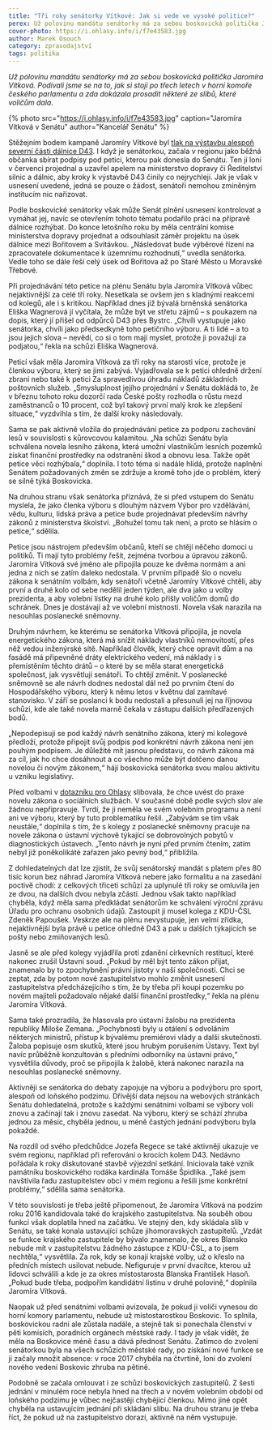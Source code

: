 ```yaml
---
title: "Tři roky senátorky Vítkové: Jak si vede ve vysoké politice?"
perex: Už polovinu mandátu senátorky má za sebou boskovická politička Jaromíra Vítková. Podívali jsme se na to, jak si stojí po třech letech v horní komoře českého parlamentu.
cover-photo: https://i.ohlasy.info/i/f7e43583.jpg
author: Marek Osouch
category: zpravodajství
tags: politika
---
```


*Už polovinu mandátu senátorky má za sebou boskovická politička Jaromíra Vítková. Podívali jsme se na to, jak si stojí po třech letech v horní komoře českého parlamentu a zda dokázala prosadit některé ze slibů, které voličům dala.*

{% photo src="https://i.ohlasy.info/i/f7e43583.jpg" caption="Jaromíra Vítková v Senátu" author="Kancelář Senátu" %}

Stěžejním bodem kampaně Jaromíry Vítkové byl [tlak na výstavbu alespoň severní části dálnice D43](https://ohlasy.info/clanky/2016/10/rozhovor-vitkova.html). I když je senátorkou, začala v regionu jako běžná občanka sbírat podpisy pod petici, kterou pak donesla do Senátu. Ten ji loni v červenci projednal a uzavřel apelem na ministerstvo dopravy či Ředitelství silnic a dálnic, aby kroky k výstavbě D43 činily co nejrychleji. Jak je však v usnesení uvedené, jedná se pouze o žádost, senátoři nemohou zmíněným institucím nic nařizovat.

Podle boskovické senátorky však může Senát plnění usnesení kontrolovat a vymáhat jej, navíc se otevřením tohoto tématu podařilo práci na přípravě dálnice rozhýbat. Do konce letošního roku by měla centrální komise ministerstva dopravy projednat a odsouhlasit záměr projektu na úsek dálnice mezi Bořitovem a Svitávkou. „Následovat bude výběrové řízení na zpracovatele dokumentace k územnímu rozhodnutí,“ uvedla senátorka. Vedle toho se dále řeší celý úsek od Bořitova až po Staré Město u Moravské Třebové.

Při projednávání této petice na plénu Senátu byla Jaromíra Vítková vůbec nejaktivnější za celé tři roky. Nesetkala se ovšem jen s kladnými reakcemi od kolegů, ale i s kritikou. Například dnes již bývalá brněnská senátorka Eliška Wagnerová jí vyčítala, že může být ve střetu zájmů – s poukazem na dopis, který jí přišel od odpůrců D43 přes Bystrc. „Chvíli vystupuje jako senátorka, chvíli jako předsedkyně toho petičního výboru. A ti lidé – a to jsou jejich slova – nevědí, co si o tom mají myslet, protože ji považují za podjatou,“ řekla na schůzi Eliška Wagnerová.

Peticí však měla Jaromíra Vítková za tři roky na starosti více, protože je členkou výboru, který se jimi zabývá. Vyjadřovala se k petici ohledně držení zbraní nebo také k petici Za spravedlivou úhradu nákladů základních poštovních služeb. „Smysluplnost jejího projednání v Senátu dokládá to, že v březnu tohoto roku dozorčí rada České pošty rozhodla o růstu mezd zaměstnanců o 10 procent, což byl takový první malý krok ke zlepšení situace,“ vyzdvihla s tím, že další kroky následovaly.

Sama se pak aktivně vložila do projednávání petice za podporu zachování lesů v souvislosti s kůrovcovou kalamitou. „Na schůzi Senátu byla schválena novela lesního zákona, která umožní vlastníkům lesních pozemků získat finanční prostředky na odstranění škod a obnovu lesa. Takže opět petice věci rozhýbala,“ doplnila. I toto téma si nadále hlídá, protože naplnění Senátem požadovaných změn se zdržuje a kromě toho jde o problém, který se silně týká Boskovicka.

Na druhou stranu však senátorka přiznává, že si před vstupem do Senátu myslela, že jako členka výboru s dlouhým názvem Výbor pro vzdělávání, vědu, kulturu, lidská práva a petice bude projednávat především návrhy zákonů z ministerstva školství. „Bohužel tomu tak není, a proto se hlásím o petice,“ sdělila.

Petice jsou nástrojem především občanů, kteří se chtějí něčeho domoci u politiků. Ti mají tyto problémy řešit, zejména tvorbou a úpravou zákonů. Jaromíra Vítková své jméno ale připojila pouze ke dvěma normám a ani jedna z nich se zatím daleko nedostala. V prvním případě šlo o novelu zákona k senátním volbám, kdy senátoři včetně Jaromíry Vítkové chtěli, aby první a druhé kolo od sebe nedělil jeden týden, ale dva jako u volby prezidenta, a aby volební lístky na druhé kolo přišly voličům domů do schránek. Dnes je dostávají až ve volební místnosti. Novela však narazila na nesouhlas poslanecké sněmovny.

Druhým návrhem, ke kterému se senátorka Vítková připojila, je novela energetického zákona, která má snížit náklady vlastníků nemovitostí, přes něž vedou inženýrské sítě. Například člověk, který chce opravit dům a na fasádě má připevněné dráty elektrického vedení, má náklady i s přemístěním těchto drátů – o které by se měla starat energetická společnost, jak vysvětlují senátoři. To chtějí změnit. V poslanecké sněmovně se ale návrh dodnes nedostal dál než po prvním čtení do Hospodářského výboru, který k němu letos v květnu dal zamítavé stanovisko. V září se poslanci k bodu nedostali a přesunuli jej na říjnovou schůzi, kde ale také novela marně čekala v zástupu dalších předřazených bodů.

„Nepodepisuji se pod každý návrh senátního zákona, který mi kolegové předloží, protože připojit svůj podpis pod konkrétní návrh zákona není jen pouhým podpisem. Je důležité mít jasnou představu, co návrh zákona má za cíl, jak ho chce dosáhnout a co všechno může být dotčeno danou novelou či novým zákonem,“ hájí boskovická senátorka svou malou aktivitu u vzniku legislativy.

Před volbami v [dotazníku pro Ohlasy](https://ohlasy.info/clanky/2016/09/dotaznik-vitkova.html) slibovala, že chce uvést do praxe novelu zákona o sociálních službách. V současné době podle svých slov ale žádnou nepřipravuje. Tvrdí, že ji neměla ve svém volebním programu a není ani ve výboru, který by tuto problematiku řešil. „Zabývám se tím však neustále,“ doplnila s tím, že s kolegy z poslanecké sněmovny pracuje na novele zákona o ústavní výchově týkající se dobrovolných pobytů v diagnostických ústavech. „Tento návrh je nyní před prvním čtením, zatím nebyl již poněkolikáté zařazen jako pevný bod,“ přiblížila.

Z dohledatelných dat lze zjistit, že svůj senátorský mandát s platem přes 80 tisíc korun bez náhrad Jaromíra Vítková nebere jako formalitu a na zasedání poctivě chodí: z celkových třiceti schůzí za uplynulé tři roky se omluvila jen ze dvou, na dalších dvou nebyla zčásti. Jednou však takto například chyběla, když měla sama předkládat senátorům ke schválení výroční zprávu Úřadu pro ochranu osobních údajů. Zastoupit ji musel kolega z KDU-ČSL Zdeněk Papoušek. Veskrze ale na plénu nevystupuje, jen velmi zřídka, nejaktivnější byla právě u petice ohledně D43 a pak u dalších týkajících se pošty nebo zmiňovaných lesů.

Jasně se ale před kolegy vyjádřila proti zdanění církevních restitucí, které nakonec zrušil Ústavní soud. „Pokud by měl být tento zákon přijat, znamenalo by to zpochybnění právní jistoty v naší společnosti. Chci se zeptat, zda by potom nové zastupitelstvo mohlo změnit usnesení zastupitelstva předcházejícího s tím, že by třeba při koupi pozemku po novém majiteli požadovalo nějaké další finanční prostředky,“ řekla na plénu Jaromíra Vítková. 

Sama také prozradila, že hlasovala pro ústavní žalobu na prezidenta republiky Miloše Zemana. „Pochybnosti byly u otálení s odvoláním některých ministrů, přístup k bývalému premiérovi vlády a další skutečnosti. Žaloba popisuje osm skutků, které jsou hrubým porušením Ústavy. Text byl navíc průběžně konzultován s předními odborníky na ústavní právo,“ vysvětlila důvody, proč se připojila k žalobě, která nakonec narazila na nesouhlas poslanecké sněmovny.

Aktivněji se senátorka do debaty zapojuje na výboru a podvýboru pro sport, alespoň od loňského podzimu. Dřívější data nejsou na webových stránkách Senátu dohledatelná, protože s každými senátními volbami se výbory volí znovu a začínají tak i znovu zasedat. Na výboru, který se schází zhruba jednou za měsíc, chyběla jednou, u méně častých jednání podvýboru byla pokaždé.

Na rozdíl od svého předchůdce Jozefa Regece se také aktivněji ukazuje ve svém regionu, například při referování o krocích kolem D43. Nedávno pořádala k roky diskutované stavbě výjezdní setkání. Iniciovala také vznik památníku boskovického rodáka kardinála Tomáše Špidlíka. „Také jsem navštívila řadu zastupitelstev obcí v mém regionu a řešili jsme konkrétní problémy,“ sdělila sama senátorka.

V této souvislosti je třeba ještě připomenout, že Jaromíra Vítková na podzim roku 2016 kandidovala také do krajského zastupitelstva. Na souběh obou funkcí však doplatila hned na začátku. Ve stejný den, kdy skládala slib v Senátu, se také konala ustavující schůze jihomoravských zastupitelů. „Vzdát se funkce krajského zastupitele by bývalo znamenalo, že okres Blansko nebude mít v zastupitelstvu žádného zástupce z KDU-ČSL, a to jsem nechtěla,“ vysvětlila. Za rok, kdy se konají krajské volby, už o křeslo na předních místech usilovat nebude. Nefiguruje v první dvacítce, kterou už lidovci schválili a kde je za okres místostarosta Blanska František Hasoň. „Pokud bude třeba, podpořím kandidátní listinu v druhé polovině,“ doplnila Jaromíra Vítková.

Naopak už před senátními volbami avizovala, že pokud ji voliči vynesou do horní komory parlamentu, nebude už místostarostkou Boskovic. To splnila, boskovickou radní ale zůstala nadále, a stejně tak si ponechala členství v pěti komisích, poradních orgánech městské rady. I tady je však vidět, že měla na Boskovice méně času a dává přednost Senátu. Zatímco do zvolení senátorkou byla na všech schůzích městské rady, po získání nové funkce se jí začaly množit absence: v roce 2017 chyběla na čtvrtině, loni do zvolení nového vedení Boskovic zhruba na pětině.

Podobně se začala omlouvat i ze schůzí boskovických zastupitelů. Z šesti jednání v minulém roce nebyla hned na třech a v novém volebním období od loňského podzimu je vůbec nejčastěji chybějící členkou. Mimo jiné opět chyběla na ustavujícím jednání při skládání slibu. Na druhou stranu je třeba říct, že pokud už na zastupitelstvo dorazí, aktivně na něm vystupuje.
